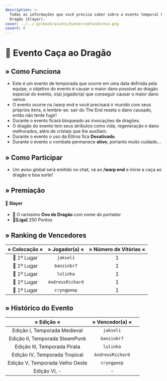 ```yaml
---
description: >-
  Todas as informações que você precisa saber sobre o evento temporal Caça ao
  Dragão (Slayer).
cover: ../../.gitbook/assets/bannercomfundorevo.png
coverY: 0
---
```


# 🐲 Evento Caça ao Dragão

## » Como Funciona

* Este é um evento de temporada que ocorre em uma data definida pela equipe, o objetivo do evento é causar o maior dano possível ao dragão especial do evento, o(a) jogador(a) que conseguir causar o maior dano vence.
* O evento ocorre na /warp end e você precisará ir munido com seus próprios itens, e lembre-se: sair do The End reseta o dano causado, então não tente fugir!
* Durante o evento ficará bloqueado as invocações de dragões.
* O dragão do evento tem seus atributos como vida, regeneração e dano melhorados, além de cristais que lhe auxiliam.
* Durante o evento o uso da Élitros fica **Desativado**.
* Durante o evento o combate permanece **ativo**, portanto muito cuidado...

## » Como Participar

* Um aviso global será emitido no chat, vá ao **/warp end** e inicie a caça ao dragão e boa sorte!

## » Premiação

#### 🥇 Slayer

* 🥚 O raríssimo **Ovo de Dragão** com nome do portador
* 💎**\[Liga]** 250 Pontos

## » Ranking de Vencedores

|  » Colocação «  |  » Jogador(a) «  | » Número de Vitórias « |
| :-------------: | :--------------: | :--------------------: |
| **🥇** 1º Lugar |     `jakseli`    |            1           |
|   🥇 1º Lugar   |    `banzinbr7`   |            1           |
|   🥇 1º Lugar   |     `lulinha`    |            1           |
|   🥇 1º Lugar   | `AndreusRichard` |            1           |
|   🥇 1º Lugar   |    `cryngpeep`   |            1           |

## » Histórico do Evento

|            » Edição «           |  » Vencedor(a) « |   |
| :-----------------------------: | :--------------: | - |
|   Edição I, Temporada Medieval  |     `jakseli`    |   |
|  Edição II, Temporada SteamPunk |    `banzinbr7`   |   |
|   Edição III, Temporada Pirata  |     `lulinha`    |   |
|  Edição IV, Temporada Tropical  | `AndreusRichard` |   |
| Edição V, Temporada Velho Oeste |    `cryngpeep`   |   |
|           Edição VI, -          |         -        |   |
